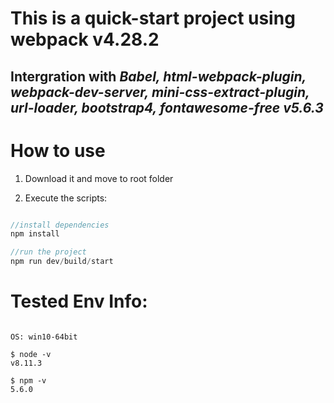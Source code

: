 # This is a quick-start project using webpack v4.28.2

## Intergration with *Babel, html-webpack-plugin, webpack-dev-server, mini-css-extract-plugin, url-loader, bootstrap4, fontawesome-free v5.6.3*


# How to use

1. Download it and move to root folder

2. Execute the scripts:

```js

//install dependencies
npm install

//run the project
npm run dev/build/start
```

# Tested Env Info:

```

OS: win10-64bit

$ node -v
v8.11.3

$ npm -v
5.6.0

```
